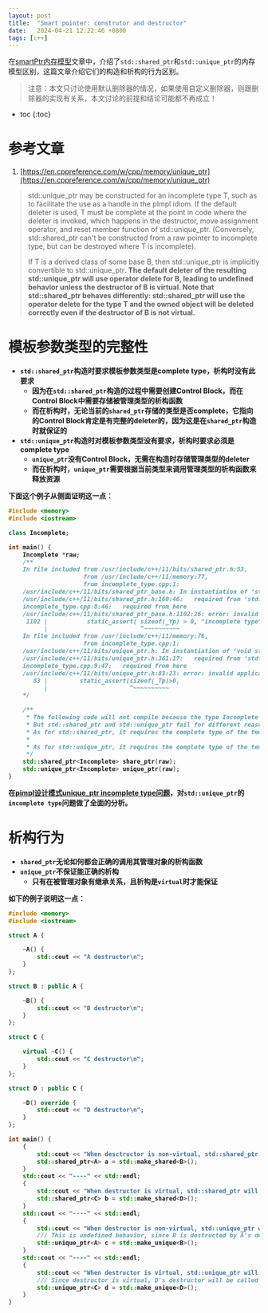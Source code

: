 ```yaml
---
layout: post
title:  "Smart pointer: construtor and destructor"
date:   2024-04-21 12:22:46 +0800
tags: [c++]
---
```


在[smartPtr内存模型](https://shan-weiqiang.github.io/2024/04/20/smartPtr-%E5%86%85%E5%AD%98%E6%A8%A1%E5%9E%8B.html)文章中，介绍了`std::shared_ptr`和`std::unique_ptr`的内存模型区别，这篇文章介绍它们的构造和析构的行为区别。

> 注意：本文只讨论使用默认删除器的情况，如果使用自定义删除器，则跟删除器的实现有关系，本文讨论的前提和结论可能都不再成立！ 

* toc
{:toc}

# 参考文章

1. [https://en.cppreference.com/w/cpp/memory/unique_ptr](https://en.cppreference.com/w/cpp/memory/unique_ptr)

> std::unique_ptr may be constructed for an incomplete type T, such as to facilitate the use as a handle in the pImpl idiom. If the default deleter is used, T must be complete at the point in code where the deleter is invoked, which happens in the destructor, move assignment operator, and reset member function of std::unique_ptr. (Conversely, std::shared_ptr can't be constructed from a raw pointer to incomplete type, but can be destroyed where T is incomplete).
>
> If T is a derived class of some base B, then std::unique_ptr<T> is implicitly convertible to std::unique_ptr<B>. The default deleter of the resulting std::unique_ptr<B> will use operator delete for B, leading to undefined behavior unless the destructor of B is virtual. Note that std::shared_ptr behaves differently: std::shared_ptr<B> will use the operator delete for the type T and the owned object will be deleted correctly even if the destructor of B is not virtual.

# 模板参数类型的完整性

- `std::shared_ptr`构造时要求模板参数类型是complete type，析构时没有此要求
  - 因为在`std::shared_ptr`构造的过程中需要创建Control Block，而在Control Block中需要存储被管理类型的析构函数
  - 而在析构时，无论当前的`shared_ptr`存储的类型是否complete，它指向的Control Block肯定是有完整的deleter的，因为这是在`shared_ptr`构造时就保证的
- `std::unique_ptr`构造时对模板参数类型没有要求，析构时要求必须是complete type
  - `unique_ptr`没有Control Block，无需在构造时存储管理类型的deleter
  - 而在析构时，`unique_ptr`需要根据当前类型来调用管理类型的析构函数来释放资源

下面这个例子从侧面证明这一点：

```cpp
#include <memory>
#include <iostream>

class Incomplete;

int main() {
    Incomplete *raw;
    /**
    In file included from /usr/include/c++/11/bits/shared_ptr.h:53,
                     from /usr/include/c++/11/memory:77,
                     from incomplete_type.cpp:1:
    /usr/include/c++/11/bits/shared_ptr_base.h: In instantiation of ‘std::__shared_ptr<_Tp, _Lp>::__shared_ptr(_Yp*) [with _Yp = Incomplete; <template-parameter-2-2> = void; _Tp = Incomplete; __gnu_cxx::_Lock_policy _Lp = __gnu_cxx::_S_atomic]’:
    /usr/include/c++/11/bits/shared_ptr.h:160:46:   required from ‘std::shared_ptr<_Tp>::shared_ptr(_Yp*) [with _Yp = Incomplete; <template-parameter-2-2> = void; _Tp = Incomplete]’
    incomplete_type.cpp:8:46:   required from here
    /usr/include/c++/11/bits/shared_ptr_base.h:1102:26: error: invalid application of ‘sizeof’ to incomplete type ‘Incomplete’
     1102 |           static_assert( sizeof(_Yp) > 0, "incomplete type" );
          |                          ^~~~~~~~~~~
    In file included from /usr/include/c++/11/memory:76,
                     from incomplete_type.cpp:1:
    /usr/include/c++/11/bits/unique_ptr.h: In instantiation of ‘void std::default_delete<_Tp>::operator()(_Tp*) const [with _Tp = Incomplete]’:
    /usr/include/c++/11/bits/unique_ptr.h:361:17:   required from ‘std::unique_ptr<_Tp, _Dp>::~unique_ptr() [with _Tp = Incomplete; _Dp = std::default_delete<Incomplete>]’
    incomplete_type.cpp:9:47:   required from here
    /usr/include/c++/11/bits/unique_ptr.h:83:23: error: invalid application of ‘sizeof’ to incomplete type ‘Incomplete’
       83 |         static_assert(sizeof(_Tp)>0,
          |                       ^~~~~~~~~~~
    */

    /**
     * The following code will not compile because the type Incomplete is incomplete.
     * But std::shared_ptr and std::unique_ptr fail for different reasons.
     * As for std::shared_ptr, it requires the complete type of the template argument in constructor.
     *
     * As for std::unique_ptr, it requires the complete type of the template argument in destructor.
     */
    std::shared_ptr<Incomplete> share_ptr(raw);
    std::unique_ptr<Incomplete> unique_ptr(raw);
}
```

在[pimpl设计模式unique_ptr incomplete type问题](https://shan-weiqiang.github.io/2023/12/24/pimpl%E8%AE%BE%E8%AE%A1%E6%A8%A1%E5%BC%8Funique_ptr-incomplete-type-%E9%97%AE%E9%A2%98.html)，对`std::unique_ptr`的`incomplete type`问题做了全面的分析。

# 析构行为

- `shared_ptr`无论如何都会正确的调用其管理对象的析构函数
- `unique_ptr`不保证能正确的析构
  - 只有在被管理对象有继承关系，且析构是`virtual`时才能保证

如下的例子说明这一点：

```cpp
#include <memory>
#include <iostream>

struct A {

    ~A() {
        std::cout << "A destructor\n";
    }
};

struct B : public A {

    ~B() {
        std::cout << "B destructor\n";
    }
};

struct C {

    virtual ~C() {
        std::cout << "C destructor\n";
    }
};

struct D : public C {

    ~D() override {
        std::cout << "D destructor\n";
    }
};

int main() {
    {
        std::cout << "When desctructor is non-virtual, std::shared_ptr will call correct destructor\n";
        std::shared_ptr<A> a = std::make_shared<B>();
    }
    std::cout << "----" << std::endl;
    {
        std::cout << "When destructor is virtual, std::shared_ptr will call correct destructor\n";
        std::shared_ptr<C> b = std::make_shared<D>();
    }
    std::cout << "----" << std::endl;
    {
        std::cout << "When destructor is non-virtual, std::unique_ptr will NOT call correct destructor\n";
        /// This is undefined behavior, since B is destructed by A's destructor
        std::unique_ptr<A> c = std::make_unique<B>();
    }
    std::cout << "----" << std::endl;
    {
        std::cout << "When destructor is virtual, std::unique_ptr will call correct destructor\n";
        /// Since destructor is virtual, D's destructor will be called
        std::unique_ptr<C> d = std::make_unique<D>();
    }
}

```